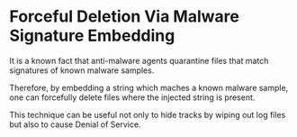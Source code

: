 Forceful Deletion Via Malware Signature Embedding
=================================================

It is a known fact that anti-malware agents quarantine files that match signatures of known malware samples.

Therefore, by embedding a string which maches a known malware sample, one can forcefully delete files where the injected string is present.

This technique can be useful not only to hide tracks by wiping out log files but also to cause Denial of Service.
